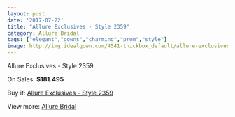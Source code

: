 ```yaml
---
layout: post
date: '2017-07-22'
title: "Allure Exclusives - Style 2359"
category: Allure Bridal
tags: ["elegant","gowns","charming","prom","style"]
image: http://img.idealgown.com/4541-thickbox_default/allure-exclusives-style-2359.jpg
---
```

Allure Exclusives - Style 2359

On Sales: **$181.495**
<a href="https://www.idealgown.com/en/allure-bridal/2040-allure-exclusives-style-2359.html"><amp-img layout="responsive" width="600" height="600" src="//img.idealgown.com/4541-thickbox_default/allure-exclusives-style-2359.jpg" alt="Allure Exclusives - Style 2359 0" /></a>
<a href="https://www.idealgown.com/en/allure-bridal/2040-allure-exclusives-style-2359.html"><amp-img layout="responsive" width="600" height="600" src="//img.idealgown.com/4543-thickbox_default/allure-exclusives-style-2359.jpg" alt="Allure Exclusives - Style 2359 1" /></a>
<a href="https://www.idealgown.com/en/allure-bridal/2040-allure-exclusives-style-2359.html"><amp-img layout="responsive" width="600" height="600" src="//img.idealgown.com/4542-thickbox_default/allure-exclusives-style-2359.jpg" alt="Allure Exclusives - Style 2359 2" /></a>

Buy it: [Allure Exclusives - Style 2359](https://www.idealgown.com/en/allure-bridal/2040-allure-exclusives-style-2359.html "Allure Exclusives - Style 2359")

View more: [Allure Bridal](https://www.idealgown.com/en/29-allure-bridal "Allure Bridal")